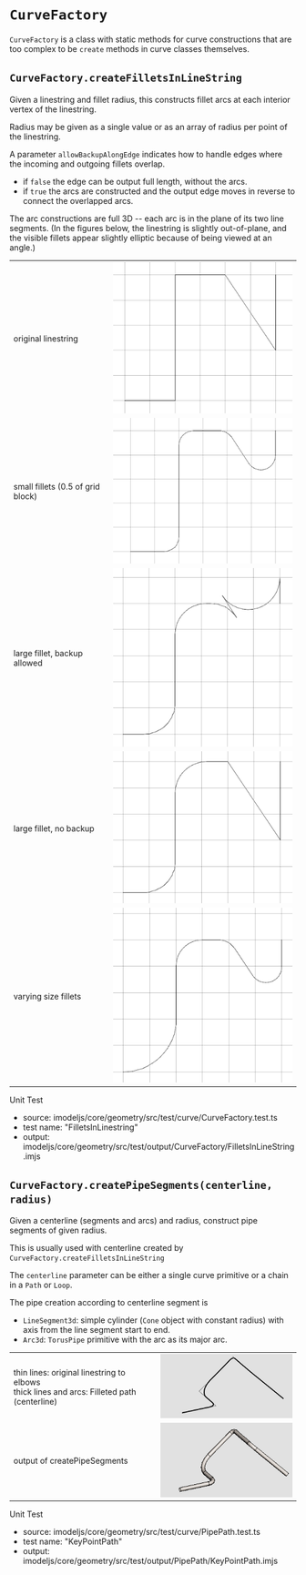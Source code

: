 # `CurveFactory`

`CurveFactory` is a class with static methods for curve constructions that are too complex to be `create` methods in curve classes themselves.

## `CurveFactory.createFilletsInLineString`

Given a linestring and fillet radius, this constructs fillet arcs at each interior vertex of the linestring.

Radius may be given as a single value or as an array of radius per point of the linestring.

A parameter `allowBackupAlongEdge` indicates how to handle edges where the incoming and outgoing fillets overlap.
  * if `false` the edge can be output full length, without the arcs.
  * if `true` the arcs are constructed and the output edge moves in reverse to connect the overlapped arcs.

The arc constructions are full 3D -- each arc is in the plane of its two line segments.
(In the figures below, the linestring is slightly out-of-plane, and the visible fillets appear slightly elliptic because of being viewed at an angle.)

| | |
|-----|-----|
| original linestring | ![>](./figs/CurveFactory/FilletLineStringA.png)  |
| small fillets (0.5 of grid block) | ![>](./figs/CurveFactory/FilletLineStringB.png) |
| large fillet, backup allowed | ![>](./figs/CurveFactory/FilletLineStringC.png)  |
| large fillet, no backup | ![>](./figs/CurveFactory/FilletLineStringD.png)  |
| varying size fillets | ![>](./figs/CurveFactory/FilletLineStringE.png)  |


Unit Test
  * source: imodeljs/core/geometry/src/test/curve/CurveFactory.test.ts
  * test name: "FilletsInLinestring"
  * output: imodeljs/core/geometry/src/test/output/CurveFactory/FilletsInLineString.imjs


## `CurveFactory.createPipeSegments(centerline, radius)`

Given a centerline (segments and arcs) and radius, construct pipe segments of given radius.

This is usually used with centerline created by `CurveFactory.createFilletsInLineString`

The `centerline` parameter can be either a single curve primitive or a chain in a `Path` or `Loop`.

The pipe creation according to centerline segment is
 * `LineSegment3d`: simple cylinder (`Cone` object with constant radius) with axis from the line segment start to end.
 * `Arc3d`: `TorusPipe` primitive with the arc as its major arc.

| | |
|-----|-----|
| thin lines: original linestring to elbows <br> thick lines and arcs: Filleted path (centerline) | ![>](./figs/CurveFactory/PipeConstructionA.png)   |
| output of createPipeSegments | ![>](./figs/CurveFactory/PipeConstructionB.png)

Unit Test
  * source: imodeljs/core/geometry/src/test/curve/PipePath.test.ts
  * test name: "KeyPointPath"
  * output: imodeljs/core/geometry/src/test/output/PipePath/KeyPointPath.imjs